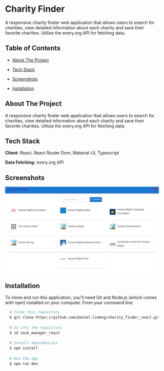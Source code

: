 # Charity Finder

A responsive charity finder web application that allows users to search for charities, view detailed information about each charity and save their favorite charities. Utilize the every.org API for fetching data.

## Table of Contents

- [About The Project](#about-the-project)

- [Tech Stack](#tech-stack)

- [Screenshots](#screenshots)

- [Installation](#installation)

## About The Project

A responsive charity finder web application that allows users to search for charities, view detailed information about each charity and save their favorite charities. Utilize the every.org API for fetching data.

## Tech Stack

**Client:** React, React Router Dom, Material-UI, Typescript

**Data Fetching:** every.org API

## Screenshots

![App Screenshot](https://github.com/daniel-liemng/charity_finder_react/blob/main/screenshot/charity-finder-photo.png)

## Installation

To clone and run this application, you'll need Git and Node.js (which comes with npm) installed on your computer.
From your command line:

```bash
  # Clone this repository
  $ git clone https://github.com/daniel-liemng/charity_finder_react.git

  # Go into the repository
  $ cd task_manager_react

  # Install dependencies
  $ npm install

  # Run the app
  $ npm run dev
```
